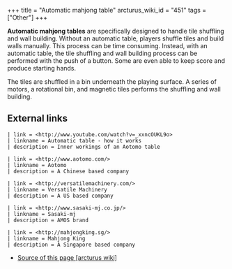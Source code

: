 +++
title = "Automatic mahjong table"
arcturus_wiki_id = "451"
tags = ["Other"]
+++

**Automatic mahjong tables** are specifically designed to handle tile shuffling and wall building. Without an automatic table, players shuffle tiles and build walls manually. This process can be time consuming. Instead, with an automatic table, the tile shuffling and wall building process can be performed with the push of a button. Some are even able to keep score and produce starting hands.

The tiles are shuffled in a bin underneath the playing surface. A series of motors, a rotational bin, and magnetic tiles performs the shuffling and wall building.

## External links

```Links
| link = <http://www.youtube.com/watch?v=_xxncOUKL9o>
| linkname = Automatic table - how it works
| description = Inner workings of an Aotomo table
```
```Links
| link = <http://www.aotomo.com/>
| linkname = Aotomo
| description = A Chinese based company
```
```Links
| link = <http://versatilemachinery.com/>
| linkname = Versatile Machinery
| description = A US based company
```

```Links
| link = <http://www.sasaki-mj.co.jp/>
| linkname = Sasaki-mj
| description = AMOS brand
```
```Links
| link = <http://mahjongking.sg/>
| linkname = Mahjong King
| description = A Singapore based company
```
- [Source of this page [arcturus wiki]](http://arcturus.su/wiki/Automatic_mahjong_table)